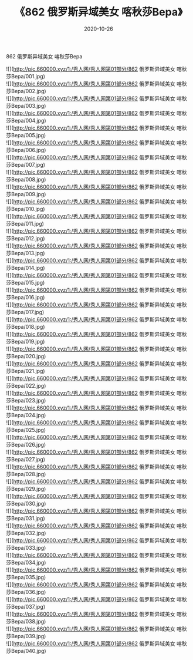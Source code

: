 ﻿---
layout: post
title:  《862 俄罗斯异域美女 喀秋莎Bepa》
date:   2020-10-26
img: http://pic.660000.xyz/1:/秀人网/秀人网第01部分/862 俄罗斯异域美女 喀秋莎Bepa/000.jpg
categories: [美女, 清纯, 唯美]
---

862 俄罗斯异域美女 喀秋莎Bepa

  ![](http://pic.660000.xyz/1:/秀人网/秀人网第01部分/862 俄罗斯异域美女 喀秋莎Bepa/001.jpg) <br> ![](http://pic.660000.xyz/1:/秀人网/秀人网第01部分/862 俄罗斯异域美女 喀秋莎Bepa/002.jpg) <br> ![](http://pic.660000.xyz/1:/秀人网/秀人网第01部分/862 俄罗斯异域美女 喀秋莎Bepa/003.jpg) <br> ![](http://pic.660000.xyz/1:/秀人网/秀人网第01部分/862 俄罗斯异域美女 喀秋莎Bepa/004.jpg) <br> ![](http://pic.660000.xyz/1:/秀人网/秀人网第01部分/862 俄罗斯异域美女 喀秋莎Bepa/005.jpg) <br> ![](http://pic.660000.xyz/1:/秀人网/秀人网第01部分/862 俄罗斯异域美女 喀秋莎Bepa/006.jpg) <br> ![](http://pic.660000.xyz/1:/秀人网/秀人网第01部分/862 俄罗斯异域美女 喀秋莎Bepa/007.jpg) <br> ![](http://pic.660000.xyz/1:/秀人网/秀人网第01部分/862 俄罗斯异域美女 喀秋莎Bepa/008.jpg) <br> ![](http://pic.660000.xyz/1:/秀人网/秀人网第01部分/862 俄罗斯异域美女 喀秋莎Bepa/009.jpg) <br> ![](http://pic.660000.xyz/1:/秀人网/秀人网第01部分/862 俄罗斯异域美女 喀秋莎Bepa/010.jpg) <br> ![](http://pic.660000.xyz/1:/秀人网/秀人网第01部分/862 俄罗斯异域美女 喀秋莎Bepa/011.jpg) <br> ![](http://pic.660000.xyz/1:/秀人网/秀人网第01部分/862 俄罗斯异域美女 喀秋莎Bepa/012.jpg) <br> ![](http://pic.660000.xyz/1:/秀人网/秀人网第01部分/862 俄罗斯异域美女 喀秋莎Bepa/013.jpg) <br> ![](http://pic.660000.xyz/1:/秀人网/秀人网第01部分/862 俄罗斯异域美女 喀秋莎Bepa/014.jpg) <br> ![](http://pic.660000.xyz/1:/秀人网/秀人网第01部分/862 俄罗斯异域美女 喀秋莎Bepa/015.jpg) <br> ![](http://pic.660000.xyz/1:/秀人网/秀人网第01部分/862 俄罗斯异域美女 喀秋莎Bepa/016.jpg) <br> ![](http://pic.660000.xyz/1:/秀人网/秀人网第01部分/862 俄罗斯异域美女 喀秋莎Bepa/017.jpg) <br> ![](http://pic.660000.xyz/1:/秀人网/秀人网第01部分/862 俄罗斯异域美女 喀秋莎Bepa/018.jpg) <br> ![](http://pic.660000.xyz/1:/秀人网/秀人网第01部分/862 俄罗斯异域美女 喀秋莎Bepa/019.jpg) <br> ![](http://pic.660000.xyz/1:/秀人网/秀人网第01部分/862 俄罗斯异域美女 喀秋莎Bepa/020.jpg) <br> ![](http://pic.660000.xyz/1:/秀人网/秀人网第01部分/862 俄罗斯异域美女 喀秋莎Bepa/021.jpg) <br> ![](http://pic.660000.xyz/1:/秀人网/秀人网第01部分/862 俄罗斯异域美女 喀秋莎Bepa/022.jpg) <br> ![](http://pic.660000.xyz/1:/秀人网/秀人网第01部分/862 俄罗斯异域美女 喀秋莎Bepa/023.jpg) <br> ![](http://pic.660000.xyz/1:/秀人网/秀人网第01部分/862 俄罗斯异域美女 喀秋莎Bepa/024.jpg) <br> ![](http://pic.660000.xyz/1:/秀人网/秀人网第01部分/862 俄罗斯异域美女 喀秋莎Bepa/025.jpg) <br> ![](http://pic.660000.xyz/1:/秀人网/秀人网第01部分/862 俄罗斯异域美女 喀秋莎Bepa/026.jpg) <br> ![](http://pic.660000.xyz/1:/秀人网/秀人网第01部分/862 俄罗斯异域美女 喀秋莎Bepa/027.jpg) <br> ![](http://pic.660000.xyz/1:/秀人网/秀人网第01部分/862 俄罗斯异域美女 喀秋莎Bepa/028.jpg) <br> ![](http://pic.660000.xyz/1:/秀人网/秀人网第01部分/862 俄罗斯异域美女 喀秋莎Bepa/029.jpg) <br> ![](http://pic.660000.xyz/1:/秀人网/秀人网第01部分/862 俄罗斯异域美女 喀秋莎Bepa/030.jpg) <br> ![](http://pic.660000.xyz/1:/秀人网/秀人网第01部分/862 俄罗斯异域美女 喀秋莎Bepa/031.jpg) <br> ![](http://pic.660000.xyz/1:/秀人网/秀人网第01部分/862 俄罗斯异域美女 喀秋莎Bepa/032.jpg) <br> ![](http://pic.660000.xyz/1:/秀人网/秀人网第01部分/862 俄罗斯异域美女 喀秋莎Bepa/033.jpg) <br> ![](http://pic.660000.xyz/1:/秀人网/秀人网第01部分/862 俄罗斯异域美女 喀秋莎Bepa/034.jpg) <br> ![](http://pic.660000.xyz/1:/秀人网/秀人网第01部分/862 俄罗斯异域美女 喀秋莎Bepa/035.jpg) <br> ![](http://pic.660000.xyz/1:/秀人网/秀人网第01部分/862 俄罗斯异域美女 喀秋莎Bepa/036.jpg) <br> ![](http://pic.660000.xyz/1:/秀人网/秀人网第01部分/862 俄罗斯异域美女 喀秋莎Bepa/037.jpg) <br> ![](http://pic.660000.xyz/1:/秀人网/秀人网第01部分/862 俄罗斯异域美女 喀秋莎Bepa/038.jpg) <br> ![](http://pic.660000.xyz/1:/秀人网/秀人网第01部分/862 俄罗斯异域美女 喀秋莎Bepa/039.jpg) <br> ![](http://pic.660000.xyz/1:/秀人网/秀人网第01部分/862 俄罗斯异域美女 喀秋莎Bepa/040.jpg) <br>